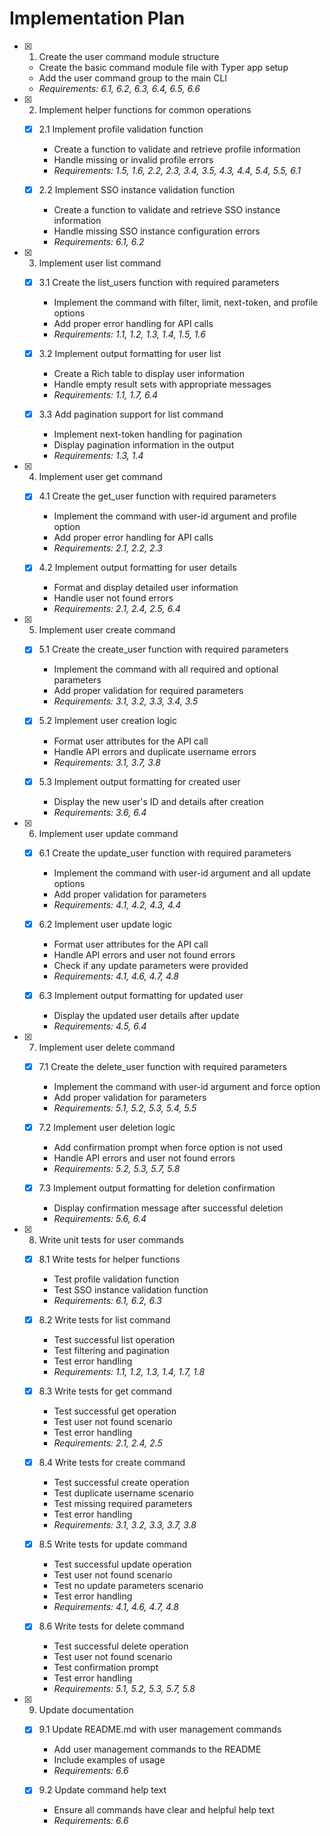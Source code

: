 # Implementation Plan

- [x] 1. Create the user command module structure
  - Create the basic command module file with Typer app setup
  - Add the user command group to the main CLI
  - _Requirements: 6.1, 6.2, 6.3, 6.4, 6.5, 6.6_

- [x] 2. Implement helper functions for common operations
  - [x] 2.1 Implement profile validation function
    - Create a function to validate and retrieve profile information
    - Handle missing or invalid profile errors
    - _Requirements: 1.5, 1.6, 2.2, 2.3, 3.4, 3.5, 4.3, 4.4, 5.4, 5.5, 6.1_

  - [x] 2.2 Implement SSO instance validation function
    - Create a function to validate and retrieve SSO instance information
    - Handle missing SSO instance configuration errors
    - _Requirements: 6.1, 6.2_

- [x] 3. Implement user list command
  - [x] 3.1 Create the list_users function with required parameters
    - Implement the command with filter, limit, next-token, and profile options
    - Add proper error handling for API calls
    - _Requirements: 1.1, 1.2, 1.3, 1.4, 1.5, 1.6_

  - [x] 3.2 Implement output formatting for user list
    - Create a Rich table to display user information
    - Handle empty result sets with appropriate messages
    - _Requirements: 1.1, 1.7, 6.4_

  - [x] 3.3 Add pagination support for list command
    - Implement next-token handling for pagination
    - Display pagination information in the output
    - _Requirements: 1.3, 1.4_

- [x] 4. Implement user get command
  - [x] 4.1 Create the get_user function with required parameters
    - Implement the command with user-id argument and profile option
    - Add proper error handling for API calls
    - _Requirements: 2.1, 2.2, 2.3_

  - [x] 4.2 Implement output formatting for user details
    - Format and display detailed user information
    - Handle user not found errors
    - _Requirements: 2.1, 2.4, 2.5, 6.4_

- [x] 5. Implement user create command
  - [x] 5.1 Create the create_user function with required parameters
    - Implement the command with all required and optional parameters
    - Add proper validation for required parameters
    - _Requirements: 3.1, 3.2, 3.3, 3.4, 3.5_

  - [x] 5.2 Implement user creation logic
    - Format user attributes for the API call
    - Handle API errors and duplicate username errors
    - _Requirements: 3.1, 3.7, 3.8_

  - [x] 5.3 Implement output formatting for created user
    - Display the new user's ID and details after creation
    - _Requirements: 3.6, 6.4_

- [x] 6. Implement user update command
  - [x] 6.1 Create the update_user function with required parameters
    - Implement the command with user-id argument and all update options
    - Add proper validation for parameters
    - _Requirements: 4.1, 4.2, 4.3, 4.4_

  - [x] 6.2 Implement user update logic
    - Format user attributes for the API call
    - Handle API errors and user not found errors
    - Check if any update parameters were provided
    - _Requirements: 4.1, 4.6, 4.7, 4.8_

  - [x] 6.3 Implement output formatting for updated user
    - Display the updated user details after update
    - _Requirements: 4.5, 6.4_

- [x] 7. Implement user delete command
  - [x] 7.1 Create the delete_user function with required parameters
    - Implement the command with user-id argument and force option
    - Add proper validation for parameters
    - _Requirements: 5.1, 5.2, 5.3, 5.4, 5.5_

  - [x] 7.2 Implement user deletion logic
    - Add confirmation prompt when force option is not used
    - Handle API errors and user not found errors
    - _Requirements: 5.2, 5.3, 5.7, 5.8_

  - [x] 7.3 Implement output formatting for deletion confirmation
    - Display confirmation message after successful deletion
    - _Requirements: 5.6, 6.4_

- [x] 8. Write unit tests for user commands
  - [x] 8.1 Write tests for helper functions
    - Test profile validation function
    - Test SSO instance validation function
    - _Requirements: 6.1, 6.2, 6.3_

  - [x] 8.2 Write tests for list command
    - Test successful list operation
    - Test filtering and pagination
    - Test error handling
    - _Requirements: 1.1, 1.2, 1.3, 1.4, 1.7, 1.8_

  - [x] 8.3 Write tests for get command
    - Test successful get operation
    - Test user not found scenario
    - Test error handling
    - _Requirements: 2.1, 2.4, 2.5_

  - [x] 8.4 Write tests for create command
    - Test successful create operation
    - Test duplicate username scenario
    - Test missing required parameters
    - Test error handling
    - _Requirements: 3.1, 3.2, 3.3, 3.7, 3.8_

  - [x] 8.5 Write tests for update command
    - Test successful update operation
    - Test user not found scenario
    - Test no update parameters scenario
    - Test error handling
    - _Requirements: 4.1, 4.6, 4.7, 4.8_

  - [x] 8.6 Write tests for delete command
    - Test successful delete operation
    - Test user not found scenario
    - Test confirmation prompt
    - Test error handling
    - _Requirements: 5.1, 5.2, 5.3, 5.7, 5.8_

- [x] 9. Update documentation
  - [x] 9.1 Update README.md with user management commands
    - Add user management commands to the README
    - Include examples of usage
    - _Requirements: 6.6_

  - [x] 9.2 Update command help text
    - Ensure all commands have clear and helpful help text
    - _Requirements: 6.6_
